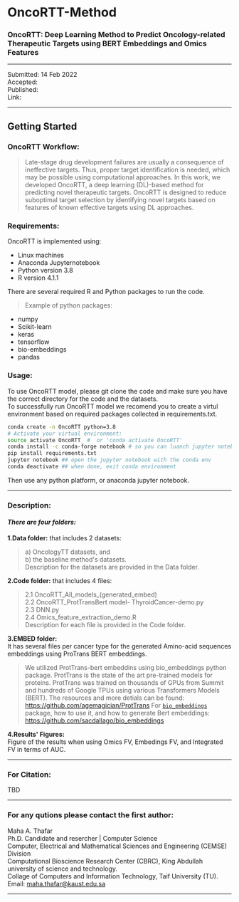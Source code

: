 # OncoRTT-Method
### OncoRTT: Deep Learning Method to Predict Oncology-related Therapeutic Targets using BERT Embeddings and Omics Features

----------------------------------------------
Submitted: 14 Feb 2022\
Accepted:\
Published:\
Link:

--------------------------------------

## Getting Started

### OncoRTT Workflow:
> Late-stage drug development failures are usually a consequence of ineffective targets. Thus, proper target identification is needed, which may be possible using computational approaches. In this work, we developed OncoRTT, a deep learning (DL)-based method for predicting novel therapeutic targets. OncoRTT is designed to reduce suboptimal target selection by identifying novel targets based on features of known effective targets using DL approaches.


### Requirements:
OncoRTT is implemented using:
- Linux machines
- Anaconda Jupyternotebook
- Python version 3.8
- R version 4.1.1

There are several required R and Python packages to run the code.
> Example of python packages:
- numpy
- Scikit-learn
- keras
- tensorflow
- bio-embeddings
- pandas

### Usage:
To use OncoRTT model, please git clone the code and make sure you have the correct directory for the code and the datasets.\
To successfully run OncoRTT model we recomend you to create a virtul environment
based on required packages collected in requirements.txt.
```bash
conda create -n OncoRTT python=3.8
# Activate your virtual environment:
source activate OncoRTT  #  or 'conda activate OncoRTT'
conda install -c conda-forge notebook # so you can luanch jupyter notebook in this env 
pip install requirements.txt
jupyter notebook ## open the jupyter notebook with the conda env
conda deactivate ## when done, exit conda environment 
```
Then use any python platform, or anaconda jupyter notebook.

----

### Description:
#### *There are four folders:*

  **1.Data folder:** that includes 2 datasets:
  > a) OncologyTT datasets, and\
  > b) the baseline method's datasets.\
  > Description for the datasets are provided in the Data folder.
  
  **2.Code folder:** that includes 4 files:
  > 2.1 OncoRTT_All_models_(generated_embed)\
  > 2.2 OncoRTT_ProtTransBert model- ThyroidCancer-demo.py\
  > 2.3 DNN.py\
  > 2.4 Omics_feature_extraction_demo.R\
  Description for each file is provided in the Code folder.
     
  **3.EMBED folder:**\
  It has several files per cancer type for the generated Amino-acid sequences embeddings using ProTrans BERT embeddings.
  > We utilized ProtTrans-bert embeddins using bio_embeddings python package.
  > ProtTrans is the state of the art pre-trained models for proteins. ProtTrans was trained on thousands of GPUs from Summit and hundreds of Google TPUs using various Transformers Models (BERT). The resources and more detials can be found: https://github.com/agemagician/ProtTrans
  > For [`bio_embeddings`](https://github.com/sacdallago/bio_embeddings) package, how to use it, and how to generate Bert embeddings:
  > https://github.com/sacdallago/bio_embeddings
  
  **4.Results' Figures:**\
  Figure of the results when using Omics FV, Embedings FV, and Integrated FV in terms of AUC.

-----------------------------------------------
### For Citation:
TBD

--------------------------------------------------------------------
### For any qutions please contact the first author:

Maha A. Thafar \
Ph.D. Candidate and resercher | Computer Science\
Computer, Electrical and Mathematical Sciences and Engineering (CEMSE) Division\
Computational Bioscience Research Center (CBRC), King Abdullah university of science and technology.\
Collage of Computers and Information Technology, Taif University (TU).\
Email: maha.thafar@kaust.edu.sa

----
